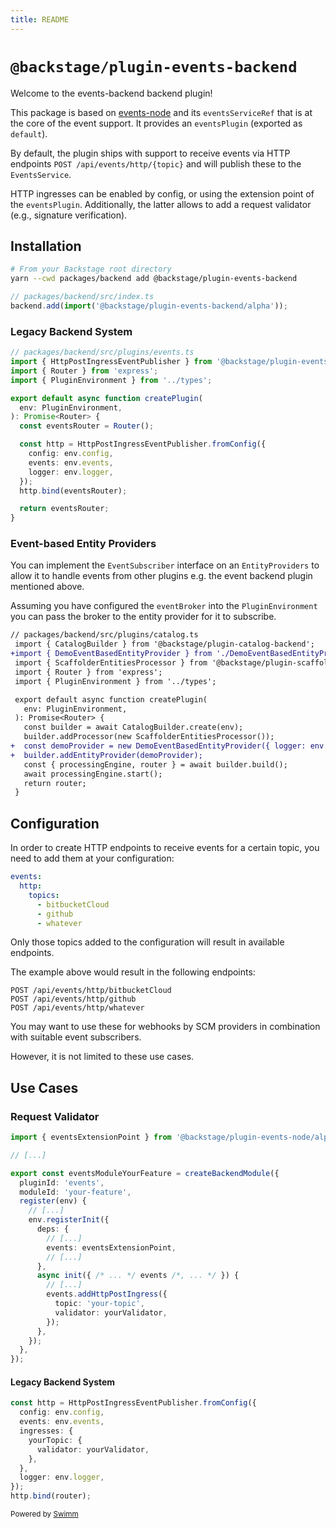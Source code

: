 ```yaml
---
title: README
---
```

# `@backstage/plugin-events-backend`

Welcome to the events-backend backend plugin!

This package is based on [events-node](../events-node) and its `eventsServiceRef` that is at the core of the event support. It provides an `eventsPlugin` (exported as `default`).

By default, the plugin ships with support to receive events via HTTP endpoints `POST /api/events/http/{topic}` and will publish these to the `EventsService`.

HTTP ingresses can be enabled by config, or using the extension point of the `eventsPlugin`. Additionally, the latter allows to add a request validator (e.g., signature verification).

## Installation

```bash
# From your Backstage root directory
yarn --cwd packages/backend add @backstage/plugin-events-backend
```

```ts
// packages/backend/src/index.ts
backend.add(import('@backstage/plugin-events-backend/alpha'));
```

### Legacy Backend System

```ts
// packages/backend/src/plugins/events.ts
import { HttpPostIngressEventPublisher } from '@backstage/plugin-events-backend';
import { Router } from 'express';
import { PluginEnvironment } from '../types';

export default async function createPlugin(
  env: PluginEnvironment,
): Promise<Router> {
  const eventsRouter = Router();

  const http = HttpPostIngressEventPublisher.fromConfig({
    config: env.config,
    events: env.events,
    logger: env.logger,
  });
  http.bind(eventsRouter);

  return eventsRouter;
}
```

### Event-based Entity Providers

You can implement the `EventSubscriber` interface on an `EntityProviders` to allow it to handle events from other plugins e.g. the event backend plugin mentioned above.

Assuming you have configured the `eventBroker` into the `PluginEnvironment` you can pass the broker to the entity provider for it to subscribe.

```diff
// packages/backend/src/plugins/catalog.ts
 import { CatalogBuilder } from '@backstage/plugin-catalog-backend';
+import { DemoEventBasedEntityProvider } from './DemoEventBasedEntityProvider';
 import { ScaffolderEntitiesProcessor } from '@backstage/plugin-scaffolder-backend';
 import { Router } from 'express';
 import { PluginEnvironment } from '../types';

 export default async function createPlugin(
   env: PluginEnvironment,
 ): Promise<Router> {
   const builder = await CatalogBuilder.create(env);
   builder.addProcessor(new ScaffolderEntitiesProcessor());
+  const demoProvider = new DemoEventBasedEntityProvider({ logger: env.logger, topics: ['example'], eventBroker: env.eventBroker });
+  builder.addEntityProvider(demoProvider);
   const { processingEngine, router } = await builder.build();
   await processingEngine.start();
   return router;
 }
```

## Configuration

In order to create HTTP endpoints to receive events for a certain topic, you need to add them at your configuration:

```yaml
events:
  http:
    topics:
      - bitbucketCloud
      - github
      - whatever
```

Only those topics added to the configuration will result in available endpoints.

The example above would result in the following endpoints:

```
POST /api/events/http/bitbucketCloud
POST /api/events/http/github
POST /api/events/http/whatever
```

You may want to use these for webhooks by SCM providers in combination with suitable event subscribers.

However, it is not limited to these use cases.

## Use Cases

### Request Validator

```ts
import { eventsExtensionPoint } from '@backstage/plugin-events-node/alpha';

// [...]

export const eventsModuleYourFeature = createBackendModule({
  pluginId: 'events',
  moduleId: 'your-feature',
  register(env) {
    // [...]
    env.registerInit({
      deps: {
        // [...]
        events: eventsExtensionPoint,
        // [...]
      },
      async init({ /* ... */ events /*, ... */ }) {
        // [...]
        events.addHttpPostIngress({
          topic: 'your-topic',
          validator: yourValidator,
        });
      },
    });
  },
});
```

#### Legacy Backend System

```ts
const http = HttpPostIngressEventPublisher.fromConfig({
  config: env.config,
  events: env.events,
  ingresses: {
    yourTopic: {
      validator: yourValidator,
    },
  },
  logger: env.logger,
});
http.bind(router);
```

<SwmMeta version="3.0.0"><sup>Powered by [Swimm](https://app.swimm.io/)</sup></SwmMeta>
